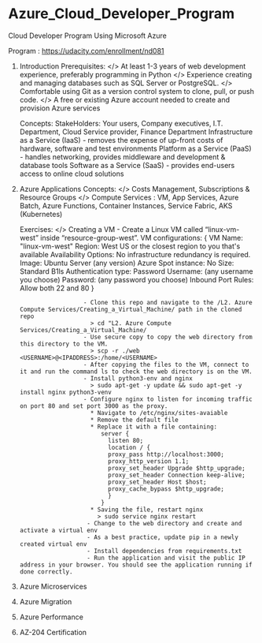 # Azure_Cloud_Developer_Program
Cloud Developer Program Using Microsoft Azure

Program : https://udacity.com/enrollment/nd081


1. Introduction
    Prerequisites:
      </> At least 1-3 years of web development experience, preferably programming in Python
      </> Experience creating and managing databases such as SQL Server or PostgreSQL.
      </> Comfortable using Git as a version control system to clone, pull, or push code.
      </> A free or existing Azure account needed to create and provision Azure services

    Concepts: 
      StakeHolders: Your users, Company executives, I.T. Department, Cloud Service provider, Finance Department
      Infrastructure as a Service (IaaS) - removes the expense of up-front costs of hardware, software and test environments
      Platform as a Service (PaaS) - handles networking, provides middleware and development & database tools
      Software as a Service (SaaS) - provides end-users access to online cloud solutions

2. Azure Applications
    Concepts: 
      </> Costs Management, Subscriptions & Resource Groups
      </> Compute Services : VM, App Services, Azure Batch, Azure Functions, Container Instances, Service Fabric, AKS (Kubernetes)
      
    Exercises:
      </> Creating a VM - Create a Linux VM called “linux-vm-west” inside “resource-group-west”. 
                          VM configurations:
                          { 
                            VM Name: "linux-vm-west"
                            Region: West US or the closest region to you that's available
                            Availability Options: No infrastructure redundancy is required.
                            Image: Ubuntu Server (any version)
                            Azure Spot instance: No
                            Size: Standard B1ls
                            Authentication type: Password
                            Username: (any username you choose)
                            Password: (any password you choose)
                            Inbound Port Rules: Allow both 22 and 80
                           }

                         - Clone this repo and navigate to the /L2. Azure Compute Services/Creating_a_Virtual_Machine/ path in the cloned repo
                           > cd "L2. Azure Compute Services/Creating_a_Virtual_Machine/
                         - Use secure copy to copy the web directory from this directory to the VM.
                           > scp -r ./web <USERNAME>@<IPADDRESS>:/home/<USERNAME>
                         - After copying the files to the VM, connect to it and run the command ls to check the web directory is on the VM.
                         - Install python3-env and nginx
                           > sudo apt-get -y update && sudo apt-get -y install nginx python3-venv
                         - Configure nginx to listen for incoming traffic on port 80 and set port 3000 as the proxy.
                           * Navigate to /etc/nginx/sites-avaiable
                           * Remove the default file
                           * Replace it with a file containing:
                              server {
                                listen 80;
                                location / {
                                proxy_pass http://localhost:3000;
                                proxy_http_version 1.1;
                                proxy_set_header Upgrade $http_upgrade;
                                proxy_set_header Connection keep-alive;
                                proxy_set_header Host $host;
                                proxy_cache_bypass $http_upgrade;
                                }
                              }
                           * Saving the file, restart nginx 
                             > sudo service nginx restart 
                          - Change to the web directory and create and activate a virtual env
                          - As a best practice, update pip in a newly created virtual env
                          - Install dependencies from requirements.txt
                          - Run the application and visit the public IP address in your browser. You should see the application running if done correctly.

4. Azure Microservices

5. Azure Migration

6. Azure Performance

7. AZ-204 Certification
